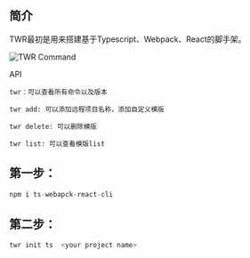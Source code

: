 ## 简介

TWR最初是用来搭建基于Typescript、Webpack、React的脚手架。

![TWR Command](https://user-images.githubusercontent.com/54270712/93433052-e40f3080-f8f8-11ea-91dd-1df829f0e88b.png)

API

```
twr：可以查看所有命令以及版本
```

```
twr add: 可以添加远程项目名称，添加自定义模版
```

```
twr delete: 可以删除模版
```

```
twr list: 可以查看模版list
```



## 第一步：

```javascript
npm i ts-webapck-react-cli
```

## 第二步：

```javascript
twr init ts  <your project name>
```

